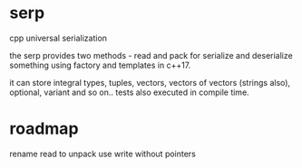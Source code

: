 # serp
cpp universal serialization

the serp provides two methods - read and pack for serialize and deserialize something using factory and templates in c++17.

it can store integral types, tuples, vectors, vectors of vectors (strings also), optional, variant and so on.. tests also executed in compile time.


# roadmap

rename read to unpack
use write without pointers

